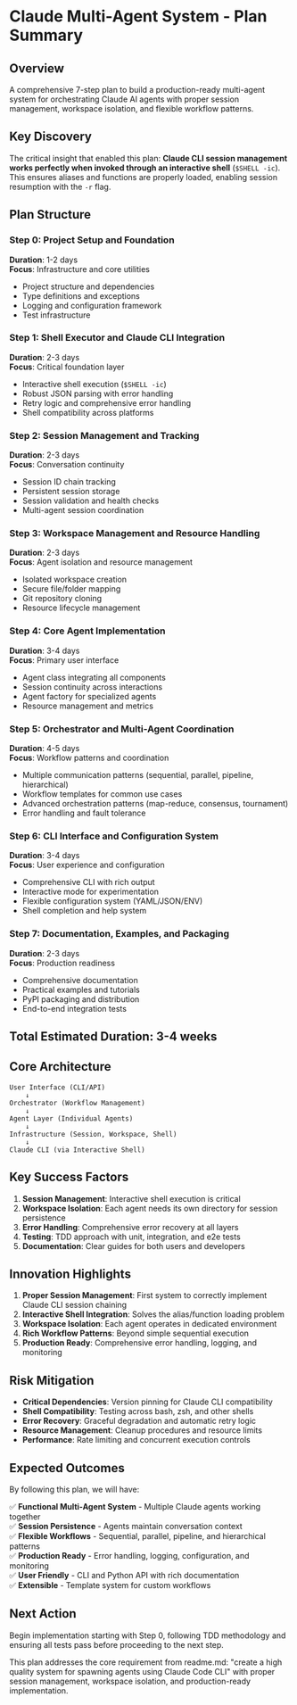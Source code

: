 # Claude Multi-Agent System - Plan Summary

## Overview
A comprehensive 7-step plan to build a production-ready multi-agent system for orchestrating Claude AI agents with proper session management, workspace isolation, and flexible workflow patterns.

## Key Discovery
The critical insight that enabled this plan: **Claude CLI session management works perfectly when invoked through an interactive shell** (`$SHELL -ic`). This ensures aliases and functions are properly loaded, enabling session resumption with the `-r` flag.

## Plan Structure

### Step 0: Project Setup and Foundation
**Duration**: 1-2 days  
**Focus**: Infrastructure and core utilities
- Project structure and dependencies
- Type definitions and exceptions
- Logging and configuration framework
- Test infrastructure

### Step 1: Shell Executor and Claude CLI Integration  
**Duration**: 2-3 days  
**Focus**: Critical foundation layer
- Interactive shell execution (`$SHELL -ic`)
- Robust JSON parsing with error handling
- Retry logic and comprehensive error handling
- Shell compatibility across platforms

### Step 2: Session Management and Tracking
**Duration**: 2-3 days  
**Focus**: Conversation continuity
- Session ID chain tracking
- Persistent session storage
- Session validation and health checks
- Multi-agent session coordination

### Step 3: Workspace Management and Resource Handling
**Duration**: 2-3 days  
**Focus**: Agent isolation and resource management
- Isolated workspace creation
- Secure file/folder mapping
- Git repository cloning
- Resource lifecycle management

### Step 4: Core Agent Implementation
**Duration**: 3-4 days  
**Focus**: Primary user interface
- Agent class integrating all components
- Session continuity across interactions
- Agent factory for specialized agents
- Resource management and metrics

### Step 5: Orchestrator and Multi-Agent Coordination
**Duration**: 4-5 days  
**Focus**: Workflow patterns and coordination
- Multiple communication patterns (sequential, parallel, pipeline, hierarchical)
- Workflow templates for common use cases
- Advanced orchestration patterns (map-reduce, consensus, tournament)
- Error handling and fault tolerance

### Step 6: CLI Interface and Configuration System
**Duration**: 3-4 days  
**Focus**: User experience and configuration
- Comprehensive CLI with rich output
- Interactive mode for experimentation
- Flexible configuration system (YAML/JSON/ENV)
- Shell completion and help system

### Step 7: Documentation, Examples, and Packaging
**Duration**: 2-3 days  
**Focus**: Production readiness
- Comprehensive documentation
- Practical examples and tutorials
- PyPI packaging and distribution
- End-to-end integration tests

## Total Estimated Duration: 3-4 weeks

## Core Architecture

```
User Interface (CLI/API)
    ↓
Orchestrator (Workflow Management)
    ↓
Agent Layer (Individual Agents)
    ↓
Infrastructure (Session, Workspace, Shell)
    ↓
Claude CLI (via Interactive Shell)
```

## Key Success Factors

1. **Session Management**: Interactive shell execution is critical
2. **Workspace Isolation**: Each agent needs its own directory for session persistence  
3. **Error Handling**: Comprehensive error recovery at all layers
4. **Testing**: TDD approach with unit, integration, and e2e tests
5. **Documentation**: Clear guides for both users and developers

## Innovation Highlights

1. **Proper Session Management**: First system to correctly implement Claude CLI session chaining
2. **Interactive Shell Integration**: Solves the alias/function loading problem
3. **Workspace Isolation**: Each agent operates in dedicated environment
4. **Rich Workflow Patterns**: Beyond simple sequential execution
5. **Production Ready**: Comprehensive error handling, logging, and monitoring

## Risk Mitigation

- **Critical Dependencies**: Version pinning for Claude CLI compatibility
- **Shell Compatibility**: Testing across bash, zsh, and other shells
- **Error Recovery**: Graceful degradation and automatic retry logic
- **Resource Management**: Cleanup procedures and resource limits
- **Performance**: Rate limiting and concurrent execution controls

## Expected Outcomes

By following this plan, we will have:

✅ **Functional Multi-Agent System** - Multiple Claude agents working together  
✅ **Session Persistence** - Agents maintain conversation context  
✅ **Flexible Workflows** - Sequential, parallel, pipeline, and hierarchical patterns  
✅ **Production Ready** - Error handling, logging, configuration, and monitoring  
✅ **User Friendly** - CLI and Python API with rich documentation  
✅ **Extensible** - Template system for custom workflows  

## Next Action
Begin implementation starting with Step 0, following TDD methodology and ensuring all tests pass before proceeding to the next step.

This plan addresses the core requirement from readme.md: "create a high quality system for spawning agents using Claude Code CLI" with proper session management, workspace isolation, and production-ready implementation.
